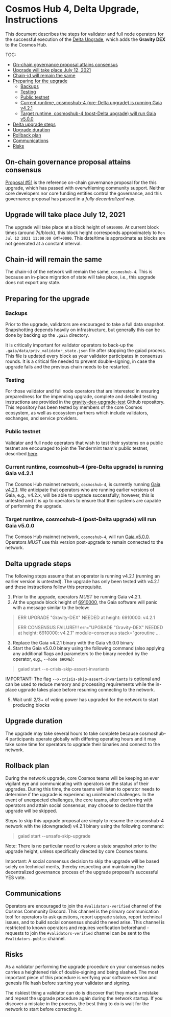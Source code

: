 # Cosmos Hub 4, Delta Upgrade, Instructions

This document describes the steps for validator and full node operators for the successful execution of the [Delta Upgrade](https://github.com/cosmos/gaia/blob/main/docs/roadmap/cosmos-hub-roadmap-2.0.md#Delta-Upgrade), which adds the __Gravity DEX__ to the Cosmos Hub. 

TOC:
- [On-chain governance proposal attains consensus](#on-chain-governance-proposal-attains-consensus)
- [Upgrade will take place July 12, 2021](#upgrade-will-take-place-july-12-2021)
- [Chain-id will remain the same](#chain-id-will-remain-the-same)
- [Preparing for the upgrade](#preparing-for-the-upgrade)
  - [Backups](#backups)
  - [Testing](#testing)
  - [Public testnet](#public-testnet)
  - [Current runtime, cosmoshub-4 (pre-Delta upgrade) is running Gaia v4.2.1](#current-runtime-cosmoshub-4-pre-delta-upgrade-is-running-gaia-v421)
  - [Target runtime, cosmoshub-4 (post-Delta upgrade) will run Gaia v5.0.0](#target-runtime-cosmoshub-4-post-delta-upgrade-will-run-gaia-v500)
- [Delta upgrade steps](#delta-upgrade-steps)
- [Upgrade duration](#upgrade-duration)
- [Rollback plan](#rollback-plan)
- [Communications](#communications)
- [Risks](#risks)

## On-chain governance proposal attains consensus

[Proposal #51](https://www.mintscan.io/cosmos/proposals/51) is the reference on-chain governance proposal for the this upgrade, which has passed with overwhleming community support. Neither core developers nor core funding entities control the governance, and this governance proposal has passed in a _fully decentralized_ way.  

## Upgrade will take place July 12, 2021

The upgrade will take place at a block height of `6910000`. At current block times (around 7s/block), this block height corresponds approximately to `Mon Jul 12 2021 11:00:00 GMT+0000`. This date/time is approximate as blocks are not generated at a constant interval.

## Chain-id will remain the same

The chain-id of the network will remain the same, `cosmoshub-4`. This is because an in-place migration of state will take place, i.e., this upgrade does not export any state.

## Preparing for the upgrade

### Backups

Prior to the upgrade, validators are encouraged to take a full data snapshot. Snapshotting depends heavily on infrastructure, but generally this can be done by backing up the `.gaia` directory.

It is critically important for validator operators to back-up the `.gaia/data/priv_validator_state.json` file after stopping the gaiad process. This file is updated every block as your validator participates in consensus rounds. It is a critical file needed to prevent double-signing, in case the upgrade fails and the previous chain needs to be restarted.

### Testing

For those validator and full node operators that are interested in ensuring preparedness for the impending upgrade, complete and detailed testing instructions are provided in the [gravity-dex-upgrade-test](https://github.com/b-harvest/gravity-dex-upgrade-test/) Github repository. This repository has been tested by members of the core Cosmos ecosystem, as well as ecosystem partners which include validators, exchanges, and service providers.

### Public testnet

Validator and full node operators that wish to test their systems on a public testnet are encouraged to join the Tendermint team's public testnet, described [here](https://github.com/b-harvest/gravity-dex-upgrade-test/#public-testnet-info).

### Current runtime, cosmoshub-4 (pre-Delta upgrade) is running Gaia v4.2.1

The Cosmos Hub mainnet network, `cosmoshub-4`, is currently running [Gaia v4.2.1](https://github.com/cosmos/gaia/releases/tag/v4.2.1). We anticipate that operators who are running earlier versions of Gaia, e.g., v4.2.x, will be able to upgrade successfully; however, this is untested and it is up to operators to ensure that their systems are capable of performing the upgrade. 

### Target runtime, cosmoshub-4 (post-Delta upgrade) will run Gaia v5.0.0

The Comsos Hub mainnet network, `cosmoshub-4`, will run [Gaia v5.0.0](https://github.com/cosmos/gaia/releases/tag/v5.0.0). Operators _MUST_ use this version post-upgrade to remain connected to the network. 

## Delta upgrade steps

The following steps assume that an operator is running v4.2.1 (running an earlier version is untested). The upgrade has only been tested with v4.2.1 and these instructions follow this prerequisite.

1. Prior to the upgrade, operators _MUST_ be running Gaia v4.2.1.
2. At the upgrade block height of [6910000](#Upgrade-will-take-place-July-12,-2021), the Gaia software will panic with a message similar to the below:

> ERR UPGRADE "Gravity-DEX" NEEDED at height: 6910000: v4.2.1
> 
> ERR CONSENSUS FAILURE!!! err="UPGRADE \"Gravity-DEX\" NEEDED at height: 6910000: v4.2.1" module=consensus stack="goroutine ...

3. Replace the Gaia v4.2.1 binary with the Gaia v5.0.0 binary
4. Start the Gaia v5.0.0 binary using the following command (also applying any additional flags and parameters to the binary needed by the operator, e.g., `--home $HOME`):

> gaiad start --x-crisis-skip-assert-invariants

IMPORTANT: The flag `--x-crisis-skip-assert-invariants` is optional and can be used to reduce memory and processing requirements while the in-place ugprade takes place before resuming connecting to the network.

5. Wait until 2/3+ of voting power has upgraded for the network to start producing blocks

## Upgrade duration

The upgrade may take several hours to take complete because cosmoshub-4 participants operate globally with differing operating hours and it may take some time for operators to upgrade their binaries and connect to the network.

## Rollback plan

During the network upgrade, core Cosmos teams will be keeping an ever vigilant eye and communicating with operators on the status of their upgrades. During this time, the core teams will listen to operator needs to determine if the upgrade is experiencing unintended challenges. In the event of unexpected challenges, the core teams, after conferring with operators and attain social consensus, may choose to declare that the upgrade will be skipped. 

Steps to skip this upgrade proposal are simply to resume the cosmoshub-4 network with the (downgraded) v4.2.1 binary using the following command:

> gaiad start --unsafe-skip-upgrade

Note: There is no particular need to restore a state snapshot prior to the upgrade height, unless specifically directed by core Cosmos teams.

Important: A social consensus decision to skip the upgrade will be based solely on technical merits, thereby respecting and maintaining the decentralized governance process of the upgrade proposal's successful YES vote.

## Communications

Operators are encouraged to join the `#validators-verified` channel of the Cosmos Community Discord. This channel is the primary communication tool for operators to ask questions, report upgrade status, report technical issues, and to build social consensus should the need arise. This channel is restricted to known operators and requires verification beforehand - requests to join the `#validators-verified` channel can be sent to the `#validators-public` channel.  

## Risks

As a validator performing the upgrade procedure on your consensus nodes carries a heightened risk of double-signing and being slashed. The most important piece of this procedure is verifying your software version and genesis file hash before starting your validator and signing.

The riskiest thing a validator can do is discover that they made a mistake and repeat the upgrade procedure again during the network startup. If you discover a mistake in the process, the best thing to do is wait for the network to start before correcting it. 
